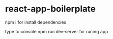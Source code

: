 # react-app-boilerplate

npm i for install dependencies

type to console npm run dev-server for runing app
